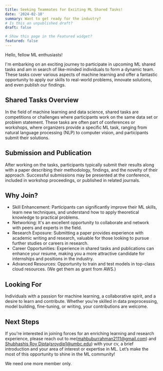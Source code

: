 ```yaml
---
title: Seeking Teammates for Exciting ML Shared Tasks!
date: '2024-02-10'
summary: Want to get ready for the industry?
# Is this an unpublished draft?
draft: false

# Show this page in the Featured widget?
featured: false
---
```

Hello, fellow ML enthusiasts!

I'm embarking on an exciting journey to participate in upcoming ML shared tasks and am in search of like-minded individuals to form a dynamic team. These tasks cover various aspects of machine learning and offer a fantastic opportunity to apply our skills to real-world problems, innovate solutions, and even publish our findings.

## Shared Tasks Overview
In the field of machine learning and data science, shared tasks are competitions or challenges where participants work on the same data set or problem statement. These tasks are often part of conferences or workshops, where organizers provide a specific ML task, ranging from natural language processing (NLP) to computer vision, and participants submit their solutions.

## Submission and Publication
After working on the tasks, participants typically submit their results along with a paper describing their methodology, findings, and the novelty of their approach. Successful submissions may be presented at the conference, included in workshop proceedings, or published in related journals.

## Why Join?

- Skill Enhancement: Participants can significantly improve their ML skills, learn new techniques, and understand how to apply theoretical knowledge to practical problems.
- Networking:  It's an excellent opportunity to collaborate and network with peers and experts in the field.
- Research Exposure: Submitting a paper provides experience with academic writing and research, valuable for those looking to pursue further studies or careers in research.
- Career Opportunities: Experience in shared tasks and publications can enhance your resume, making you a more attractive candidate for internships and positions in the industry.
- Advanced Resources: Opportunity to train and test models in top-class cloud resources. (We get them as grant from AWS.) 

## Looking For 
Individuals with a passion for machine learning, a collaborative spirit, and a desire to learn and contribute. Whether you're skilled in data preprocessing, model building, fine-tuning, or writing, your contributions are welcome.

## Next Steps

If you're interested in joining forces for an enriching learning and research experience, please reach out to me(mahbuburrahman2111@gmail.com) and [Shubhashis Roy Dipta](https://roydipta.com/)(sroydip1@umbc.edu) with your cv,  a brief introduction and your area of interest or expertise in ML. Let’s make the most of this opportunity to shine in the ML community!

We need one more member only.
